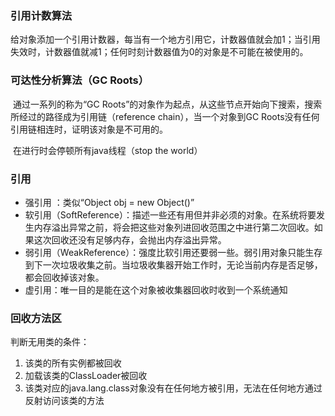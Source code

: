 ### 引用计数算法

​	给对象添加一个引用计数器，每当有一个地方引用它，计数器值就会加1；当引用失效时，计数器值就减1；任何时刻计数器值为0的对象是不可能在被使用的。

### 可达性分析算法（GC Roots）

​	通过一系列的称为“GC Roots”的对象作为起点，从这些节点开始向下搜索，搜索所经过的路径成为引用链（reference chain），当一个对象到GC Roots没有任何引用链相连时，证明该对象是不可用的。

​	在进行时会停顿所有java线程（stop the world）

### 引用

- 强引用 ：类似“Object obj = new Object()”
- 软引用（SoftReference）：描述一些还有用但并非必须的对象。在系统将要发生内存溢出异常之前，将会把这些对象列进回收范围之中进行第二次回收。如果这次回收还没有足够内存，会抛出内存溢出异常。
- 弱引用（WeakReference）：强度比软引用还要弱一些。弱引用对象只能生存到下一次垃圾收集之前。当垃圾收集器开始工作时，无论当前内存是否足够，都会回收掉该对象。
- 虚引用：唯一目的是能在这个对象被收集器回收时收到一个系统通知

### 回收方法区

判断无用类的条件：

1. 该类的所有实例都被回收
2. 加载该类的ClassLoader被回收
3. 该类对应的java.lang.class对象没有在任何地方被引用，无法在任何地方通过反射访问该类的方法